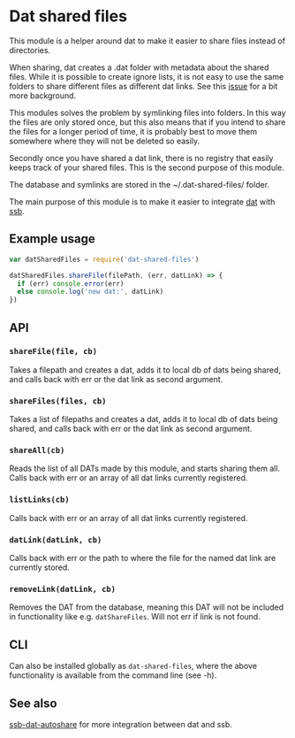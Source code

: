 # Dat shared files

This module is a helper around dat to make it easier to share files
instead of directories.

When sharing, dat creates a .dat folder with metadata about the shared
files. While it is possible to create ignore lists, it is not easy to
use the same folders to share different files as different dat
links. See this
[issue](https://github.com/datproject/dat-node/issues/222) for a bit
more background.

This modules solves the problem by symlinking files into folders. In
this way the files are only stored once, but this also means that if
you intend to share the files for a longer period of time, it is
probably best to move them somewhere where they will not be deleted so
easily.

Secondly once you have shared a dat link, there is no registry that
easily keeps track of your shared files. This is the second purpose of
this module.

The database and symlinks are stored in the ~/.dat-shared-files/
folder.

The main purpose of this module is to make it easier to integrate
[dat](https://datproject.org/) with
[ssb](https://www.scuttlebutt.nz/).

## Example usage

```js
var datSharedFiles = require('dat-shared-files')

datSharedFiles.shareFile(filePath, (err, datLink) => {
  if (err) console.error(err)
  else console.log('new dat:', datLink)
})
```

## API

### `shareFile(file, cb)`

Takes a filepath and creates a dat, adds it to local db of dats being
shared, and calls back with err or the dat link as second argument.

### `shareFiles(files, cb)`

Takes a list of filepaths and creates a dat, adds it to local db of
dats being shared, and calls back with err or the dat link as second
argument.

### `shareAll(cb)`

Reads the list of all DATs made by this module, and starts sharing
them all. Calls back with err or an array of all dat links currently
registered.

### `listLinks(cb)`

Calls back with err or an array of all dat links currently registered.

### `datLink(datLink, cb)`

Calls back with err or the path to where the file for the named dat
link are currently stored.

### `removeLink(datLink, cb)`

Removes the DAT from the database, meaning this DAT will not be
included in functionality like e.g. `datShareFiles`. Will not err if
link is not found.

## CLI

Can also be installed globally as `dat-shared-files`, where the above
functionality is available from the command line (see -h).

## See also

[ssb-dat-autoshare](https://github.com/arj03/ssb-dat-autoshare) for
more integration between dat and ssb.
